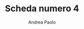 ---
author: Andrea Paolo
title: Scheda numero 4 
description: Lavoro ipertrofico
thumbnail: /schede/pexels_01.webp
draft: true
---